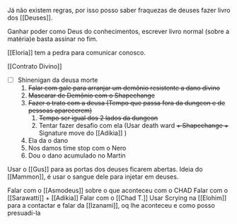 Já não existem regras, por isso posso saber fraquezas de deuses fazer livro dos [[Deuses]].

Ganhar poder como Deus do conhecimentos, escrever livro normal (sobre a matéria)e basta assinar no fim.

[[Eloria]] tem a pedra para comunicar conosco.

[[Contrato Divino]]

- [ ] Shinenigan da deusa morte
	1. ~~Falar com gale para arranjar um demônio resistente a dano divino~~
	2. ~~Mascarar de Demônio com o Shapechange~~
	4. ~~Fazer o trato com a deusa (Tempo que passa fora da dungeon e de pessoas aparecerem)~~
		1. ~~Tempo ser igual dos 2 lados da dungeon~~
		2. Tentar fazer desafio com ela (Usar death ward ~~+ Shapechange +~~ Signature move do [[Adikia]] )
	5. Ela da o dano 
	6. Nos damos time stop com o Nero 
	7. Dou o dano acumulado no Martin

Usar o [[Gus]] para as portas dos deuses ficarem abertas.
	Ideia do [[Mammon]], é usar o sangue dele para injetar em deuses.



Falar com o [[Asmodeus]] sobre o que aconteceu com o CHAD
Falar com o  [[Sarawatti]] + [[Adikia]]
Falar com o  [[Chad T.]] Usar Scrying na [[Elohim]] para a contactar e falar da [[Izanami]], oq lhe aconteceu e como posso presuadi-la